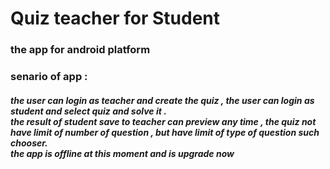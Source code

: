 <h1> Quiz teacher for Student </h1>
<h3> the app for android platform </h3>
<h3> senario of app  : </h3>  <h5> the user can login as teacher and create the quiz ,
	the user can login as student and select quiz and solve it .<br>
	the result of student save to teacher can preview any time ,
	the quiz not have limit of number of question , but have limit of type of question such chooser.<br>
	the app is offline at this moment and is upgrade now </h5
	
